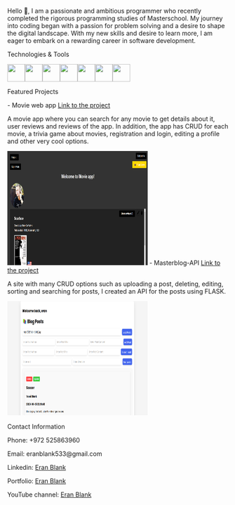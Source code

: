 Hello 👋, I am a passionate and ambitious programmer who recently completed the rigorous programming studies of Masterschool. My journey into coding began with a passion for problem solving and a desire to shape the digital landscape. With my new skills and desire to learn more, I am eager to embark on a rewarding career in software development.
<p>Technologies & Tools</p>
<div style="display: flex; align-items: center;">
    <img src="https://cdn3.iconfinder.com/data/icons/logos-and-brands-adobe/512/267_Python-512.png" width="40" height="40"/>
    <img src="https://cdn-icons-png.flaticon.com/512/1532/1532556.png" width="40" height="40"/>
    <img src="https://cdn4.iconfinder.com/data/icons/social-media-logos-6/512/121-css3-512.png" width="40" height="40"/>
    <img src="https://static-00.iconduck.com/assets.00/flask-icon-1594x2048-84mjydzf.png" width="40" height="40"/>
    <img src="https://static-00.iconduck.com/assets.00/sql-database-generic-icon-1521x2048-d0vdpxpg.png" width="40" height="40"/>
    <img src="https://cdn-icons-png.flaticon.com/512/3234/3234207.png" width="40" height="40"/>
    <img src="https://cdn.iconscout.com/icon/free/png-256/free-javascript-2038874-1720087.png" width="40" height="40"/>
</div>
<p>Featured Projects</p>
- Movie web app <a href="https://github.com/Eran533/movie_web_app">Link to the project</a>
<p>A movie app where you can search for any movie to get details about it, user reviews and reviews of the app. In addition, the app has CRUD for each movie, a trivia game about movies, registration and login, editing a profile and other very cool options.</p>
<img src="Screenshot 2023-10-25 193640.png" width="320" height="260"/>
- Masterblog-API <a href="https://github.com/Eran533/Masterblog-API">Link to the project</a>
<p>A site with many CRUD options such as uploading a post, deleting, editing, sorting and searching for posts, I created an API for the posts using FLASK.</p>
<img src="Screenshot 2023-10-28 191345.png" width="320" height="260"/>
<p>Contact Information</p>
<p>Phone: +972 525863960</p>
<p>Email: eranblank533@gmail.com</p>
<p>Linkedin: <a href="https://www.linkedin.com/in/eran-blank-50a998297/">Eran Blank</a></p>
<p>Portfolio: <a href="https://eran533.github.io/">Eran Blank</a></p>
<p>YouTube channel: <a href="https://www.youtube.com/channel/UCAREO5nnBY60YIkyOSqrPNw">Eran Blank</a></p>
